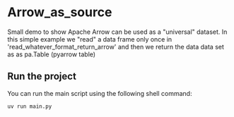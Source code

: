 # Arrow_as_source
Small demo to show Apache Arrow can be used as a "universal" dataset. In this simple example we "read" a data frame only once in 'read_whatever_format_return_arrow' and then we return the data data set as as pa.Table (pyarrow table)


## Run the project

You can run the main script using the following shell command:

```sh
uv run main.py
```




